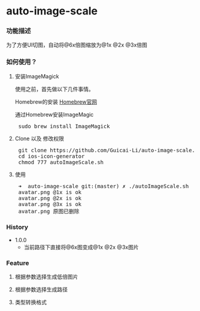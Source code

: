 # auto-image-scale
### 功能描述
为了方便UI切图，自动将@6x倍图缩放为@1x @2x @3x倍图

### 如何使用？
1. 安装ImageMagick

	使用之前，首先做以下几件事情。
	
	Homebrew的安装 [Homebrew官网](http://brew.sh/index_zh-cn.html)
	
	通过Homebrew安装ImageMagic 
	
	<pre>
	sudo brew install ImageMagick</pre>

2. Clone 以及 修改权限
	<pre>
	git clone https://github.com/Guicai-Li/auto-image-scale.git
	cd ios-icon-generator
	chmod 777 autoImageScale.sh</pre>
3. 使用

	<pre>
	➜  auto-image-scale git:(master) ✗ ./autoImageScale.sh 
	avatar.png @1x is ok
	avatar.png @2x is ok
	avatar.png @3x is ok
	avatar.png 原图已删除</pre>


### History

* 1.0.0
	* 当前路径下直接将@6x图变成@1x @2x @3x图片


### Feature
1. 根据参数选择生成低倍图片

2. 根据参数选择生成路径

3. 类型转换格式
	
